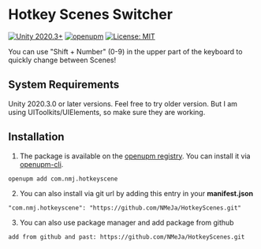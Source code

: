 # Hotkey Scenes Switcher
[![Unity 2020.3+](https://img.shields.io/badge/unity-2020.3%2B-blue.svg)](https://unity3d.com/get-unity/download)
[![openupm](https://img.shields.io/npm/v/com.nmj.hotkeyscene?label=openupm&registry_uri=https://package.openupm.com)](https://openupm.com/packages/com.nmj.hotkeyscene/)
[![License: MIT](https://img.shields.io/badge/License-MIT-brightgreen.svg)](https://github.com/NMeJa/HotkeyScenes/blob/master/LICENSE.md)

You can use "Shift + Number" (0-9) in the upper part of the keyboard to quickly change between Scenes!



## System Requirements
Unity 2020.3.0 or later versions. Feel free to try older version. But I am using UIToolkits/UIElements, so make sure they are working.

## Installation
1. The package is available on the [openupm registry](https://openupm.com). You can install it via [openupm-cli](https://github.com/openupm/openupm-cli).
```
openupm add com.nmj.hotkeyscene
```
2. You can also install via git url by adding this entry in your **manifest.json**
```
"com.nmj.hotkeyscene": "https://github.com/NMeJa/HotkeyScenes.git"
```
3. You can also use package manager and add package from github
``` 
add from github and past: https://github.com/NMeJa/HotkeyScenes.git
